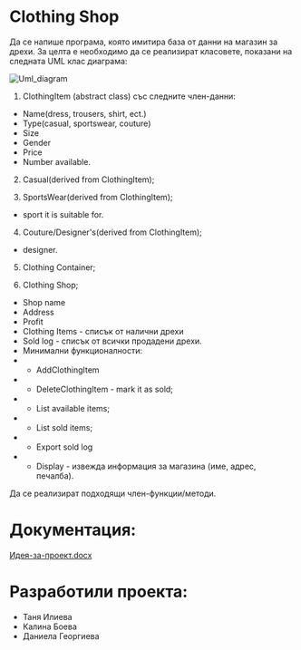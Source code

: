 # Clothing Shop

Да се напише програма, която имитира база от данни на магазин за дрехи. За целта е необходимо да се реализират класовете, показани на следната UML клас диаграма:

![Uml_diagram](https://user-images.githubusercontent.com/97393225/174895135-2394413c-f9b2-4959-9ee5-088cbe5acf94.jpg)

1. ClothingItem (abstract class) със следните член-данни:
 - Name(dress, trousers, shirt, ect.)
 - Type(casual, sportswear, couture)
 - Size
 - Gender
 - Price
 - Number available.

2. Casual(derived from ClothingItem);

3. SportsWear(derived from ClothingItem);
 - sport it is suitable for.

4. Couture/Designer's(derived from ClothingItem);
 - designer.

5. Clothing Container;

6. Clothing Shop;
 - Shop name
 - Address
 - Profit
 - Clothing Items - списък от налични дрехи
 - Sold log - списък от всички продадени дрехи.
 - Минимални функционалности:
 - - AddClothingItem
 - - DeleteClothingItem - mark it as sold;
 - - List available items;
 - - List sold items;
 - - Export sold log
 - - Display - извежда информация за магазина (име, адрес, печалба).
  	
Да се реализират подходящи член-функции/методи.

# Документация:
[Идея-за-проект.docx](https://github.com/DaniellaGeorgieva/Object-oriented_programming_FMI_2021-2022/files/8923114/-.-.docx)

# Разработили проекта:
 - Таня Илиева
 - Калина Боева
 - Даниела Георгиева

